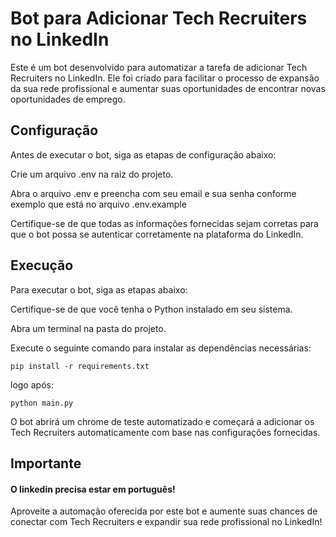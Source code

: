 # Bot para Adicionar Tech Recruiters no LinkedIn
Este é um bot desenvolvido para automatizar a tarefa de adicionar Tech Recruiters no LinkedIn. Ele foi criado para facilitar o processo de expansão da sua rede profissional e aumentar suas oportunidades de encontrar novas oportunidades de emprego.

## Configuração
Antes de executar o bot, siga as etapas de configuração abaixo:

Crie um arquivo .env na raiz do projeto.

Abra o arquivo .env e preencha com seu email e sua senha conforme exemplo que está no arquivo .env.example

Certifique-se de que todas as informações fornecidas sejam corretas para que o bot possa se autenticar corretamente na plataforma do LinkedIn.

## Execução
Para executar o bot, siga as etapas abaixo:

Certifique-se de que você tenha o Python instalado em seu sistema.

Abra um terminal na pasta do projeto.

Execute o seguinte comando para instalar as dependências necessárias:

```
pip install -r requirements.txt
```

logo após:

```
python main.py
```

O bot abrirá um chrome de teste automatizado e começará a adicionar os Tech Recruiters automaticamente com base nas configurações fornecidas.

## Importante

#### O linkedin precisa estar em português!

Aproveite a automação oferecida por este bot e aumente suas chances de conectar com Tech Recruiters e expandir sua rede profissional no LinkedIn!
